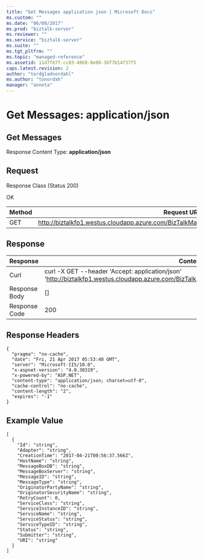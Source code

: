```yaml
---
title: "Get Messages application json | Microsoft Docs"
ms.custom: ""
ms.date: "06/08/2017"
ms.prod: "biztalk-server"
ms.reviewer: ""
ms.service: "biztalk-server"
ms.suite: ""
ms.tgt_pltfrm: ""
ms.topic: "managed-reference"
ms.assetid: 11d7f87f-cc83-49b9-8e00-36f7b14f37f5
caps.latest.revision: 2
author: "tordgladnordahl"
ms.author: "tonordah"
manager: "anneta"
---
```

# Get Messages: application/json
## Get Messages

  Response Content Type: **application/json**

Request
---
Response Class (Status 200)

OK

Method  | Request URL
------------- | -------------
GET  | http://biztalkfp1.westus.cloudapp.azure.com/BizTalkManagementService/OperationalData/Messages

Response
---

| Response | Content          |
| ------------- | ----------- |
| Curl | curl -X GET --header 'Accept: application/json' 'http://biztalkfp1.westus.cloudapp.azure.com/BizTalkManagementService/OperationalData/Messages'|
| Response Body | []|
| Response Code | 200|


Response Headers
---

```
{
  "pragma": "no-cache",
  "date": "Fri, 21 Apr 2017 05:53:40 GMT",
  "server": "Microsoft-IIS/10.0",
  "x-aspnet-version": "4.0.30319",
  "x-powered-by": "ASP.NET",
  "content-type": "application/json; charset=utf-8",
  "cache-control": "no-cache",
  "content-length": "2",
  "expires": "-1"
}
```

Example Value
---

```
[
  {
    "Id": "string",
    "Adapter": "string",
    "CreationTime": "2017-04-21T00:56:37.566Z",
    "HostName": "string",
    "MessageBoxDB": "string",
    "MessageBoxServer": "string",
    "MessageID": "string",
    "MessageType": "string",
    "OriginatorPartyName": "string",
    "OriginatorSecurityName": "string",
    "RetryCount": 0,
    "ServiceClass": "string",
    "ServiceInstanceID": "string",
    "ServiceName": "string",
    "ServiceStatus": "string",
    "ServiceTypeID": "string",
    "Status": "string",
    "Submitter": "string",
    "URI": "string"
  }
]

```
